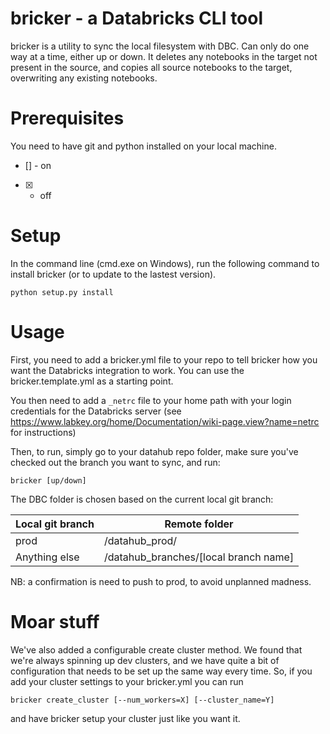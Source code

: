 # bricker - a Databricks CLI tool

bricker is a utility to sync the local filesystem with DBC. Can only do one way at a time, either up or down. It deletes any notebooks in the target not present in the source, and copies all source notebooks to the target, overwriting any existing notebooks.

# Prerequisites

You need to have git and python installed on your local machine.
 - [] - on
 - [x] - off

# Setup

In the command line (cmd.exe on Windows), run the following command to install bricker (or to update to the lastest version).
```
python setup.py install
```

# Usage

First, you need to add a bricker.yml file to your repo to tell bricker how you want the Databricks integration to work. You can use the bricker.template.yml as a starting point.

You then need to add a `_netrc` file to your home path with your login credentials for the Databricks server (see https://www.labkey.org/home/Documentation/wiki-page.view?name=netrc for instructions)

Then, to run, simply go to your datahub repo folder, make sure you've checked out the branch you want to sync, and run:
```
bricker [up/down]
```

The DBC folder is chosen based on the current local git branch:

Local git branch | Remote folder
-----------------|--------------
prod             | /datahub_prod/
Anything else    | /datahub_branches/[local branch name]

NB: a confirmation is need to push to prod, to avoid unplanned madness.

# Moar stuff

We've also added a configurable create cluster method. We found that we're always spinning up dev clusters, and we have quite a bit of configuration that needs to be set up the same way every time. So, if you add your cluster settings to your bricker.yml you can run
```
bricker create_cluster [--num_workers=X] [--cluster_name=Y]
```
and have bricker setup your cluster just like you want it.
